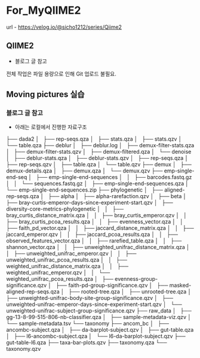 # For_MyQIIME2
url - https://velog.io/@sicho1212/series/Qiime2

## QIIME2
- 블로그 글 참고

전체 작업은 파일 용량으로 인해 Git 업로드 불필요.

## Moving pictures 실습
### 블로그 글 참고

- 아래는 로컬에서 진행한 자료구조

├── dada2
│   ├── rep-seqs.qza
│   ├── stats.qza
│   ├── stats.qzv
│   └── table.qza
├── deblur
│   ├── deblur.log
│   ├── demux-filter-stats.qza
│   ├── demux-filter-stats.qzv
│   ├── demux-filtered.qza
│   └── denoise
│       ├── deblur-stats.qza
│       ├── deblur-stats.qzv
│       ├── rep-seqs.qza
│       ├── rep-seqs.qzv
│       ├── table.qza
│       └── table.qzv
├── demux
│   ├── demux-details.qza
│   ├── demux.qza
│   └── demux.qzv
├── emp-single-end-seq
│   ├── emp-single-end-sequences
│   │   ├── barcodes.fastq.gz
│   │   └── sequences.fastq.gz
│   ├── emp-single-end-sequences.qza
│   └── emp-single-end-sequences.zip
├── phylogenetic
│   ├── aligned-rep-seqs.qza
│   ├── alpha
│   ├── alpha-rarefaction.qzv
│   ├── beta
│   ├── bray-curtis-emperor-days-since-experiment-start.qzv
│   ├── diversity-core-metrics-phylogenetic
│   │   ├── bray_curtis_distance_matrix.qza
│   │   ├── bray_curtis_emperor.qzv
│   │   ├── bray_curtis_pcoa_results.qza
│   │   ├── evenness_vector.qza
│   │   ├── faith_pd_vector.qza
│   │   ├── jaccard_distance_matrix.qza
│   │   ├── jaccard_emperor.qzv
│   │   ├── jaccard_pcoa_results.qza
│   │   ├── observed_features_vector.qza
│   │   ├── rarefied_table.qza
│   │   ├── shannon_vector.qza
│   │   ├── unweighted_unifrac_distance_matrix.qza
│   │   ├── unweighted_unifrac_emperor.qzv
│   │   ├── unweighted_unifrac_pcoa_results.qza
│   │   ├── weighted_unifrac_distance_matrix.qza
│   │   ├── weighted_unifrac_emperor.qzv
│   │   └── weighted_unifrac_pcoa_results.qza
│   ├── evenness-group-significance.qzv
│   ├── faith-pd-group-significance.qzv
│   ├── masked-aligned-rep-seqs.qza
│   ├── rooted-tree.qza
│   ├── unrooted-tree.qza
│   ├── unweighted-unifrac-body-site-group-significance.qzv
│   ├── unweighted-unifrac-emperor-days-since-experiment-start.qzv
│   └── unweighted-unifrac-subject-group-significance.qzv
├── raw_data
│   ├── gg-13-8-99-515-806-nb-classifier.qza
│   ├── sample-metadata-viz.qzv
│   └── sample-metadata.tsv
└── taxonomy
    ├── ancom_bc
    │   ├── ancombc-subject.qza
    │   ├── da-barplot-subject.qzv
    │   ├── gut-table.qza
    │   ├── l6-ancombc-subject.qza
    │   └── l6-da-barplot-subject.qzv
    ├── gut-table-l6.qza
    ├── taxa-bar-plots.qzv
    ├── taxonomy.qza
    └── taxonomy.qzv
